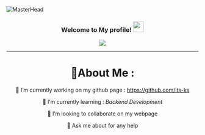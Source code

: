 ![MasterHead](https://user-images.githubusercontent.com/10498744/210012254-234538ff-d198-48aa-8964-37e6fd45d227.gif)
<h3 align="center">
  Welcome to My profile!
  <img src="https://media.giphy.com/media/hvRJCLFzcasrR4ia7z/giphy.gif" width="28">
</h3>
<p align="center">
  <a href="https://github.com/its-ks"><img src="https://readme-typing-svg.herokuapp.com?color=%2336BCF7&center=true&vCenter=true&lines=Hi+%2C+welcome+to+my+Github+page;I+am+Kaushalendra;I+am+a+College+student;Android+Dev;Crypto+Lover+%3C3"></a>
</p>

---
<div align="center">
  
# 💫About Me :
🔭 I’m currently working on my github page : https://github.com/its-ks
  
🌱 I’m currently learning : *Backend Development*

  👯 I’m looking to collaborate on my webpage

  💬 Ask me about for any help
